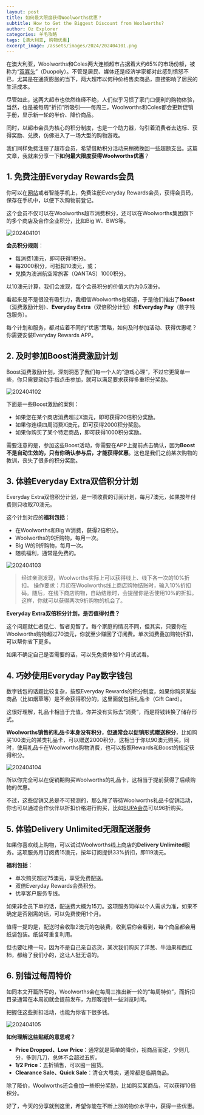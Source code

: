 ```yaml
---
layout: post
title: 如何最大限度获得Woolworths优惠？
subtitle: How to Get the Biggest Discount from Woolworths?
author: Oz Explorer
categories: 羊毛攻略
tags: [澳大利亚, 购物优惠]
excerpt_image: /assets/images/2024/202404101.png
---
```


在澳大利亚，Woolworths和Coles两大连锁超市占据着大约65%的市场份额，被称为“[双寡头](https://www.abc.net.au/news/2024-02-23/a-history-of-the-duopoly-coles-woolworths/103494070)”（Duopoly）。不管是居民、媒体还是经济学家都对此感到愤怒不已，尤其是在通货膨胀的当下，两大超市以何种价格售卖商品，直接影响了居民的生活成本。

尽管如此，这两大超市也依然络绎不绝，人们似乎习惯了家门口便利的购物体验，当然，也是被每周“折扣”所吸引——每周三，Woolworths和Coles都会更新促销手册，显示新一轮的半价、降价商品。

同时，以超市会员为核心的积分制度，也是一个助力器，勾引着消费者去达标、获得奖励、兑换，仿佛进入了一场大型的购物游戏。

我们同样免费注册了超市会员，希望借助积分活动来稍微挽回一些超额支出。这篇文章，我就来分享一下**如何最大限度获得Woolworths优惠**？

## 1. 免费注册Everyday Rewards会员

你可以在[网站](https://www.woolworthsrewards.com.au)或者智能手机上，免费注册Everyday Rewards会员，获得会员码，保存在手机中，以便下次购物前登记。

这个会员不仅可以在Woolworths超市消费积分，还可以在Woolworths集团旗下的多个商店及合作企业积分，比如Big W、BWS等。

![202404101](/assets/images/2024/202404101.png)

**会员积分规则**：
- 每消费1澳元，即可获得1积分。
- 每2000积分，可抵扣10澳元，或；
- 兑换为澳洲航空常旅客（QANTAS）1000积分。

以10澳元计算，我们会发现，每个会员积分的价值大约为0.5澳分。

看起来是不是很没有吸引力，我相信Woolworths也知道，于是他们推出了**Boost**（消费激励计划）、**Everyday Extra**（双倍积分计划）和**Everyday Pay**（数字钱包服务）。

每个计划和服务，都对应着不同的“优惠”策略，如何及时参加活动、获得优惠呢？你需要安装Everyday Rewards APP。

## 2. 及时参加Boost消费激励计划

Boost消费激励计划，深刻洞悉了我们每一个人的“游戏心理”，不过它更简单一些，你只需要动动手指点击参加，就可以满足要求获得多重积分奖励。

![202404102](/assets/images/2024/202404102.png)

下面是一些Boost激励的案例：
- 如果您在某个商店消费超过X澳元，即可获得20倍积分奖励。
- 如果你连续四周消费X澳元，即可获得2000积分奖励。
- 如果你购买了某个特定商品，即可获得1000积分奖励。

需要注意的是，参加这些Boost活动，你需要在APP上提前点击确认，因为**Boost不是自动生效的，只有你确认参与后，才能获得优惠**。这也是我们之前某次购物的教训，丧失了很多的积分奖励。

## 3. 体验Everyday Extra双倍积分计划

Everyday Extra双倍积分计划，是一项收费的订阅计划，每月7澳元，如果按年付费则只收取70澳元。

这个计划对应的**福利包括**：
- 在Woolworths和Big W消费，获得2倍积分。
- Woolworths的9折购物，每月一次。
- Big W的9折购物，每月一次。
- 随机福利，通常是免费的。

![202404103](/assets/images/2024/202404103.png)

> 经过亲测发现，Woolworths实际上可以获得线上、线下各一次的10%折扣。
> 操作要求：月初在Woolworths线上商店购物结账时，输入10%折扣码。随后，在线下商店购物，自助结账时，会提醒你是否使用10%的折扣。
> 这样，你就可以获得两次9折购物的机会了。

**Everyday Extra双倍积分计划，是否值得付费？**

这个问题就仁者见仁、智者见智了。每个家庭的情况不同，但其实，只要你在Woolworths购物超过70澳元，你就至少赚回了订阅费。单次消费叠加购物折扣，可以帮你省下更多。

如果不确定自己是否需要的话，可以先免费体验1个月试试看。

## 4. 巧妙使用Everyday Pay数字钱包

数字钱包的话题比较复杂，按照Everyday Rewards的积分制度，如果你购买某些商品（比如烟草等）是不会获得积分的，这里面就包括礼品卡（Gift Card）。

这很好理解，礼品卡相当于充值，你并没有实际去“消费”，而是将钱转换了储存形式。

**Woolworths销售的礼品卡本身没有积分，但通常会以促销形式赠送积分**，比如购买100澳元的某类礼品卡，可以赠送2000积分，这相当于你以90澳元购买。同时，使用礼品卡在Woolworths购物消费，也可以按照Rewards和Boost的规定获得积分。

![202404104](/assets/images/2024/202404104.png)

所以你完全可以在促销期购买Woolworths的礼品卡，这相当于提前获得了后续购物的优惠。

不过，这些促销又总是不可预测的，那么除了等待Woolworths礼品卡促销活动，你也可以通过合作伙伴以折扣价格进行购买，比如[BUPA会员](https://www.bupa.com.au/offers/members-offers/life-rewards)可以96折购买。

## 5. 体验Delivery Unlimited无限配送服务

如果你喜欢线上购物，可以试试Woolworths线上商店的**Delivery Unlimited**服务。这项服务月订阅费15澳元，按年订阅提供33%折扣，即119澳元。

**福利包括**：
- 单次购买超过75澳元，享受免费配送。
- 双倍Everyday Rewards会员积分。
- 优享客户服务专线。

如果非会员下单的话，配送费大概为15刀。这项服务同样以个人需求为准，如果不确定是否刚需的话，可以免费使用1个月。

值得一提的是，配送时会收取2澳元的包装费，收到后你会看到，每个商品都会用纸袋包装。纸袋可重复利用。

但也要吐槽一句，因为不是自己亲自选货，某次我们购买了洋葱、牛油果和西红柿，都给了我们小的，这让人挺无语的。

## 6. 别错过每周特价

如同本文开篇所写的，Woolworths会在每周三推出新一轮的“每周特价”，而折扣目录通常在本周初就会提前发布，为顾客提供一些浏览时间。

把握住这些折扣活动，也能为你省下很多钱。

![202404105](/assets/images/2024/202404105.png)

**如何理解这些贴纸的意思呢？**

- **Price Dropped、Low Price**：通常就是简单的降价，视商品而定，少则几分，多则几刀，总体不会超过五折。
- **1/2 Price**：五折销售，可以囤一囤货。
- **Clearance Sale、Quick Sale**：清仓大甩卖，通常都是临期商品。

除了降价，Woolworths还会叠加一些积分奖励，比如购买某商品，可以获得10倍积分。


好了，今天的分享就到这里，希望你能在不断上涨的物价水平中，获得一些优惠。



